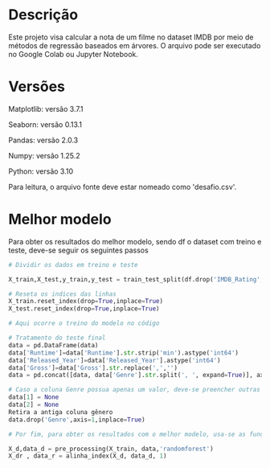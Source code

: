 # Descrição
Este projeto visa calcular a nota de um filme no dataset IMDB por meio de métodos de regressão baseados em árvores. O arquivo pode ser executado no Google Colab ou Jupyter Notebook.

# Versões
Matplotlib: versão 3.7.1

Seaborn: versão 0.13.1

Pandas: versão 2.0.3

Numpy: versão 1.25.2

Python: versão 3.10

Para leitura, o arquivo fonte deve estar nomeado como 'desafio.csv'.
# Melhor modelo
Para obter os resultados do melhor modelo, sendo df o dataset com treino e teste, deve-se seguir os seguintes passos
```python
# Dividir os dados em treino e teste 

X_train,X_test,y_train,y_test = train_test_split(df.drop('IMDB_Rating',axis=1),df['IMDB_Rating'],test_size=0.2,random_state=42)

# Reseta os indices das linhas
X_train.reset_index(drop=True,inplace=True)
X_test.reset_index(drop=True,inplace=True)

# Aqui ocorre o treino do modelo no código

# Tratamento do teste final
data = pd.DataFrame(data)
data['Runtime']=data['Runtime'].str.strip('min').astype('int64')
data['Released_Year']=data['Released_Year'].astype('int64')
data['Gross']=data['Gross'].str.replace(',','')
data = pd.concat([data, data['Genre'].str.split(', ', expand=True)], axis=1)

# Caso a coluna Genre possua apenas um valor, deve-se preencher outras duas colunas com None:
data[1] = None
data[2] = None
Retira a antiga coluna gênero 
data.drop('Genre',axis=1,inplace=True)

# Por fim, para obter os resultados com o melhor modelo, usa-se as funções

X_d,data_d = pre_processing(X_train, data,'randomforest')
X_dr , data_r = alinha_index(X_d, data_d, 1)


```
